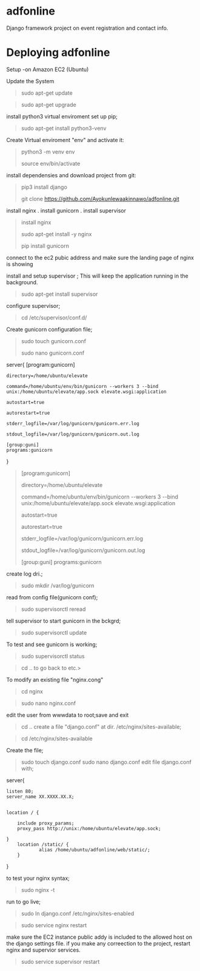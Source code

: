 # adfonline
Django framework project on event registration and contact info.
# Deploying adfonline 
Setup -on Amazon EC2 (Ubuntu)

Update the System

>sudo apt-get update

>sudo apt-get upgrade
>
install python3 virtual enviroment set up pip;

>sudo apt-get install python3-venv
>
Create Virtual enviroment "env" and activate it:

>python3 -m venv env
>
>source env/bin/activate
>
install dependensies and download project from git:

>pip3 install django
>
>git clone https://github.com/Ayokunlewaakinnawo/adfonline.git
>

install nginx
.
install gunicorn
.
install supervisor

>install nginx
>
>sudo apt-get install -y nginx
>
>pip install gunicorn
>
>

connect to the ec2 pubic address and make sure the landing page of nginx is showing

install and setup supervisor ; This will keep the application running in the background.


>sudo apt-get install supervisor
>
configure supervisor;

>cd /etc/supervisor/conf.d/

Create gunicorn configuration file;
>
>sudo touch gunicorn.conf
>
>sudo nano gunicorn.conf




server{
	[program:gunicorn]
>
	directory=/home/ubuntu/elevate
>
	command=/home/ubuntu/env/bin/gunicorn --workers 3 --bind unix:/home/ubuntu/elevate/app.sock elevate.wsgi:application  
>
	autostart=true
>
	autorestart=true
>
	stderr_logfile=/var/log/gunicorn/gunicorn.err.log
>
	stdout_logfile=/var/log/gunicorn/gunicorn.out.log
>
>
	[group:guni]
	programs:gunicorn
>
}

>[program:gunicorn]
>
>directory=/home/ubuntu/elevate
>
>command=/home/ubuntu/env/bin/gunicorn --workers 3 --bind unix:/home/ubuntu/elevate/app.sock elevate.wsgi:application  
>
>autostart=true
>
>autorestart=true
>
>stderr_logfile=/var/log/gunicorn/gunicorn.err.log
>
>stdout_logfile=/var/log/gunicorn/gunicorn.out.log
>
>
>[group:guni]
>programs:gunicorn
>


create log dri.;
>sudo mkdir /var/log/gunicorn

read from config file(gunicorn conf);

>sudo supervisorctl reread

tell supervisor to start gunicorn in the bckgrd;

>sudo supervisorctl update

To test and see gunicorn is working;

>sudo supervisorctl status



>cd .. to go back to etc.>

To modify an existing file "nginx.cong"
>cd nginx

>sudo nano nginx.conf

edit the user from wwwdata to root;save and exit

>cd ..
>create a file "django.conf" at dir. /etc/nginx/sites-available;

>cd  /etc/nginx/sites-available

Create the file;

>sudo touch django.conf
>sudo nano django.conf
edit file django.conf with;





server{

	listen 80;
	server_name XX.XXXX.XX.X;

	
	location / {

		include proxy_params;
		proxy_pass http://unix:/home/ubuntu/elevate/app.sock;

	}
        location /static/ {
                alias /home/ubuntu/adfonline/web/static/;
        }

}




to test your nginx syntax;

>sudo nginx -t
>
run to go live;

>sudo ln django.conf /etc/nginx/sites-enabled 
>

>sudo service nginx restart

make sure the EC2 instance public addy is included to the allowed host on the django settings file. if you make any correection to the project, restart nginx and supervior services.

>sudo service supervisor restart
